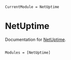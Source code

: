 ```@meta
CurrentModule = NetUptime
```

# NetUptime

Documentation for [NetUptime](https://github.com/sjkelly/NetUptime.jl).

```@index
```

```@autodocs
Modules = [NetUptime]
```
